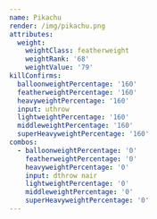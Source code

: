 ```yaml
---
name: Pikachu
render: /img/pikachu.png
attributes:
  weight:
    weightClass: featherweight
    weightRank: '68'
    weightValue: '79'
killConfirms:
  balloonweightPercentage: '160'
  featherweightPercentage: '160'
  heavyweightPercentage: '160'
  input: uthrow
  lightweightPercentage: '160'
  middleweightPercentage: '160'
  superHeavyweightPercentage: '160'
combos:
  - balloonweightPercentage: '0'
    featherweightPercentage: '0'
    heavyweightPercentage: '0'
    input: dthrow nair
    lightweightPercentage: '0'
    middleweightPercentage: '0'
    superHeavyweightPercentage: '0'
---
```


